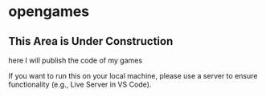 # opengames

## This Area is Under Construction

here I will publish the code of my games

If you want to run this on your local machine, please use a server to ensure functionality (e.g., Live Server in VS Code).
